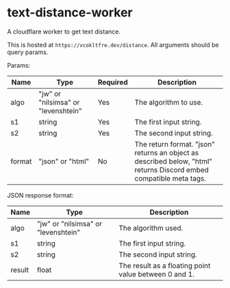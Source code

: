 # text-distance-worker

A cloudflare worker to get text distance.

This is hosted at `https://vcokltfre.dev/distance`. All arguments should be query params.

Params:

| Name   | Type                                | Required | Description                                                                                                        |
|--------|-------------------------------------|----------|--------------------------------------------------------------------------------------------------------------------|
| algo   | "jw" or "nilsimsa" or "levenshtein" | Yes      | The algorithm to use.                                                                                              |
| s1     | string                              | Yes      | The first input string.                                                                                            |
| s2     | string                              | Yes      | The second input string.                                                                                           |
| format | "json" or "html"                    | No       | The return format. "json" returns an object as described below, "html" returns Discord embed compatible meta tags. |

JSON response format:

| Name   | Type                                | Description                                           |
|--------|-------------------------------------|-------------------------------------------------------|
| algo   | "jw" or "nilsimsa" or "levenshtein" | The algorithm used.                                   |
| s1     | string                              | The first input string.                               |
| s2     | string                              | The second input string.                              |
| result | float                               | The result as a floating point value between 0 and 1. |
